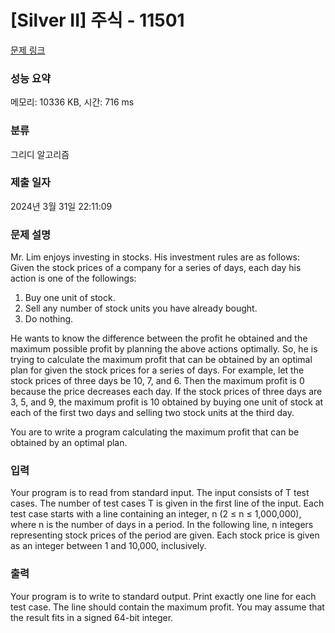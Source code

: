 # [Silver II] 주식 - 11501 

[문제 링크](https://www.acmicpc.net/problem/11501) 

### 성능 요약

메모리: 10336 KB, 시간: 716 ms

### 분류

그리디 알고리즘

### 제출 일자

2024년 3월 31일 22:11:09

### 문제 설명

<p>Mr. Lim enjoys investing in stocks. His investment rules are as follows: Given the stock prices of a company for a series of days, each day his action is one of the followings:</p>

<ol>
	<li>Buy one unit of stock.</li>
	<li>Sell any number of stock units you have already bought.</li>
	<li>Do nothing.</li>
</ol>

<p>He wants to know the difference between the profit he obtained and the maximum possible profit by planning the above actions optimally. So, he is trying to calculate the maximum profit that can be obtained by an optimal plan for given the stock prices for a series of days. For example, let the stock prices of three days be 10, 7, and 6. Then the maximum profit is 0 because the price decreases each day. If the stock prices of three days are 3, 5, and 9, the maximum profit is 10 obtained by buying one unit of stock at each of the first two days and selling two stock units at the third day.</p>

<p>You are to write a program calculating the maximum profit that can be obtained by an optimal plan.</p>

### 입력 

 <p>Your program is to read from standard input. The input consists of T test cases. The number of test cases T is given in the first line of the input. Each test case starts with a line containing an integer, n (2 ≤ n ≤ 1,000,000), where n is the number of days in a period. In the following line, n integers representing stock prices of the period are given. Each stock price is given as an integer between 1 and 10,000, inclusively.</p>

### 출력 

 <p>Your program is to write to standard output. Print exactly one line for each test case. The line should contain the maximum profit. You may assume that the result fits in a signed 64-bit integer.</p>

